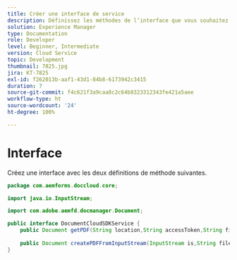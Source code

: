 ```yaml
---
title: Créer une interface de service
description: Définissez les méthodes de l’interface que vous souhaitez afficher.
solution: Experience Manager
type: Documentation
role: Developer
level: Beginner, Intermediate
version: Cloud Service
topic: Development
thumbnail: 7825.jpg
jira: KT-7825
exl-id: f262013b-aaf1-43d1-84b8-6173942c3415
duration: 7
source-git-commit: f4c621f3a9caa8c2c64b8323312343fe421a5aee
workflow-type: ht
source-wordcount: '24'
ht-degree: 100%

---
```



# Interface

Créez une interface avec les deux définitions de méthode suivantes.

```java
package com.aemforms.doccloud.core;

import java.io.InputStream;

import com.adobe.aemfd.docmanager.Document;

public interface DocumentCloudSDKService {	
	public Document getPDF(String location,String accessToken,String fileName);
	
    public Document createPDFFromInputStream(InputStream is,String fileName);
}
```
